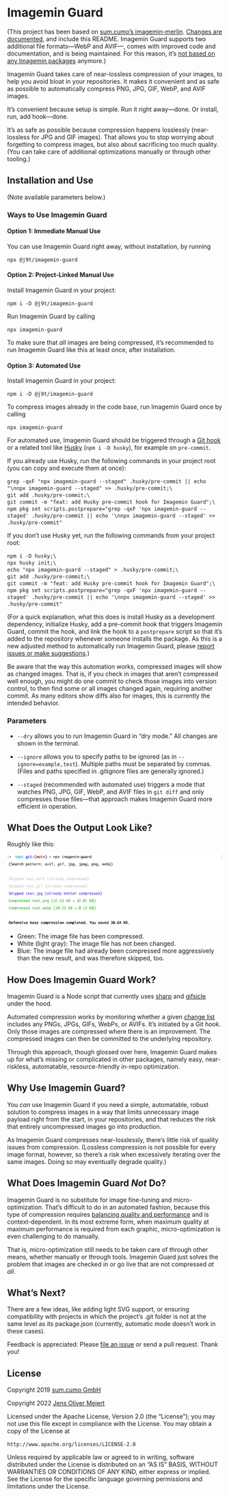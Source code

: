 # Imagemin Guard

(This project has been based on [sum.cumo’s imagemin-merlin](https://github.com/sumcumo/imagemin-merlin). [Changes are documented](https://github.com/sumcumo/imagemin-merlin/compare/master...j9t:master), and include this README. Imagemin Guard supports two additional file formats—WebP and AVIF—, comes with improved code and documentation, and is being maintained. For this reason, it’s [not based on any Imagemin packages](https://meiert.com/blog/imagemin-guard-4/) anymore.)

Imagemin Guard takes care of near-lossless compression of your images, to help you avoid bloat in your repositories. It makes it convenient and as safe as possible to automatically compress PNG, JPG, GIF, WebP, and AVIF images.

It’s convenient because setup is simple. Run it right away—done. Or install, run, add hook—done.

It’s as safe as possible because compression happens losslessly (near-lossless for JPG and GIF images). That allows you to stop worrying about forgetting to compress images, but also about sacrificing too much quality. (You can take care of additional optimizations manually or through other tooling.)

## Installation and Use

(Note available parameters below.)

### Ways to Use Imagemin Guard

#### Option 1: Immediate Manual Use

You can use Imagemin Guard right away, without installation, by running

```console
npx @j9t/imagemin-guard
```

#### Option 2: Project-Linked Manual Use

Install Imagemin Guard in your project:

```console
npm i -D @j9t/imagemin-guard
```

Run Imagemin Guard by calling

```console
npx imagemin-guard
```

To make sure that _all_ images are being compressed, it’s recommended to run Imagemin Guard like this at least once, after installation.

#### Option 3: Automated Use

Install Imagemin Guard in your project:

```console
npm i -D @j9t/imagemin-guard
```

To compress images already in the code base, run Imagemin Guard once by calling

```console
npx imagemin-guard
```

For automated use, Imagemin Guard should be triggered through a [Git hook](https://git-scm.com/book/en/v2/Customizing-Git-Git-Hooks) or a related tool like [Husky](https://github.com/typicode/husky) (`npm i -D husky`), for example on `pre-commit`.

If you already use Husky, run the following commands in your project root (you can copy and execute them at once):

```console
grep -qxF "npx imagemin-guard --staged" .husky/pre-commit || echo "\nnpx imagemin-guard --staged" >> .husky/pre-commit;\
git add .husky/pre-commit;\
git commit -m "feat: add Husky pre-commit hook for Imagemin Guard";\
npm pkg set scripts.postprepare="grep -qxF 'npx imagemin-guard --staged' .husky/pre-commit || echo '\nnpx imagemin-guard --staged' >> .husky/pre-commit"
```

If you don’t use Husky yet, run the following commands from your project root:

```console
npm i -D husky;\
npx husky init;\
echo "npx imagemin-guard --staged" > .husky/pre-commit;\
git add .husky/pre-commit;\
git commit -m "feat: add Husky pre-commit hook for Imagemin Guard";\
npm pkg set scripts.postprepare="grep -qxF 'npx imagemin-guard --staged' .husky/pre-commit || echo '\nnpx imagemin-guard --staged' >> .husky/pre-commit"
```

(For a quick explanation, what this does is install Husky as a development dependency, initialize Husky, add a pre-commit hook that triggers Imagemin Guard, commit the hook, and link the hook to a `postprepare` script so that it’s added to the repository whenever someone installs the package. As this is a new adjusted method to automatically run Imagemin Guard, please [report issues or make suggestions](https://github.com/j9t/imagemin-guard/issues/new).)

Be aware that the way this automation works, compressed images will show as changed images. That is, if you check in images that aren’t compressed well enough, you might do one commit to check those images into version control, to then find some or all images changed again, requiring another commit. As many editors show diffs also for images, this is currently the intended behavior.

### Parameters

* `--dry` allows you to run Imagemin Guard in “dry mode.” All changes are shown in the terminal.

* `--ignore` allows you to specify paths to be ignored (as in `--ignore=example,test`). Multiple paths must be separated by commas. (Files and paths specified in .gitignore files are generally ignored.)

* `--staged` (recommended with automated use) triggers a mode that watches PNG, JPG, GIF, WebP, and AVIF files in `git diff` and only compresses those files—that approach makes Imagemin Guard more efficient in operation.

## What Does the Output Look Like?

Roughly like this:

![Screenshot of Imagemin Guard in operation.](https://raw.githubusercontent.com/j9t/imagemin-guard/master/media/output.png)

* Green: The image file has been compressed.
* White (light gray): The image file has not been changed.
* Blue: The image file had already been compressed more aggressively than the new result, and was therefore skipped, too.

## How Does Imagemin Guard Work?

Imagemin Guard is a Node script that currently uses [sharp](https://www.npmjs.com/package/sharp) and [gifsicle](https://www.npmjs.com/package/gifsicle) under the hood.

Automated compression works by monitoring whether a given [change list](https://webglossary.info/terms/change-list/) includes any PNGs, JPGs, GIFs, WebPs, or AVIFs. It’s initiated by a Git hook. Only those images are compressed where there is an improvement. The compressed images can then be committed to the underlying repository.

Through this approach, though glossed over here, Imagemin Guard makes up for what’s missing or complicated in other packages, namely easy, near-riskless, automatable, resource-friendly in-repo optimization.

## Why Use Imagemin Guard?

You _can_ use Imagemin Guard if you need a simple, automatable, robust solution to compress images in a way that limits unnecessary image payload right from the start, in your repositories, and that reduces the risk that entirely uncompressed images go into production.

As Imagemin Guard compresses near-losslessly, there’s little risk of quality issues from compression. (Lossless compression is not possible for every image format, however, so there’s a risk when excessively iterating over the same images. Doing so may eventually degrade quality.)

## What Does Imagemin Guard _Not_ Do?

Imagemin Guard is no substitute for image fine-tuning and micro-optimization. That’s difficult to do in an automated fashion, because this type of compression requires [balancing quality and performance](https://meiert.com/blog/understanding-image-compression/) and is context-dependent. In its most extreme form, when maximum quality at maximum performance is required from each graphic, micro-optimization is even challenging to do manually.

That is, micro-optimization still needs to be taken care of through other means, whether manually or through tools. Imagemin Guard just solves the problem that images are checked in or go live that are not compressed _at all_.

## What’s Next?

There are a few ideas, like adding light SVG support, or ensuring compatibility with projects in which the project’s .git folder is not at the same level as its package.json (currently, automatic mode doesn’t work in these cases).

Feedback is appreciated: Please [file an issue](https://github.com/j9t/imagemin-guard/issues/new) or send a pull request. Thank you!

## License

Copyright 2019 [sum.cumo GmbH](https://web.archive.org/web/20191208211414/https://www.sumcumo.com/)

Copyright 2022 [Jens Oliver Meiert](https://meiert.com/)

Licensed under the Apache License, Version 2.0 (the “License”); you may not use this file except in compliance with the License. You may obtain a copy of the License at

    http://www.apache.org/licenses/LICENSE-2.0

Unless required by applicable law or agreed to in writing, software distributed under the License is distributed on an “AS IS” BASIS, WITHOUT WARRANTIES OR CONDITIONS OF ANY KIND, either express or implied. See the License for the specific language governing permissions and limitations under the License.